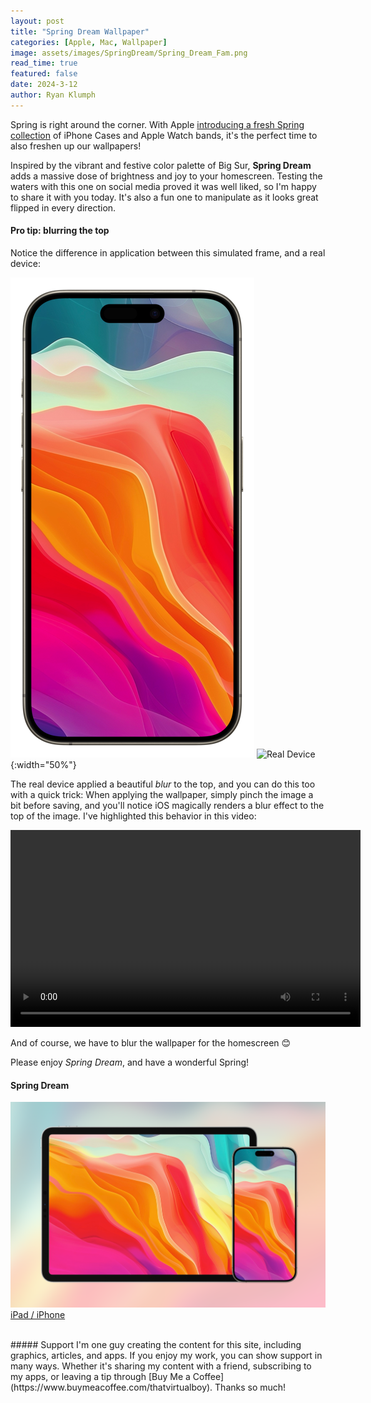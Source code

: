 ```yaml
---
layout: post
title: "Spring Dream Wallpaper"
categories: [Apple, Mac, Wallpaper]
image: assets/images/SpringDream/Spring_Dream_Fam.png
read_time: true
featured: false
date: 2024-3-12
author: Ryan Klumph
---
```


Spring is right around the corner. With Apple [introducing a fresh Spring collection](https://9to5mac.com/2024/03/04/here-are-the-new-iphone-case-and-apple-watch-band-colors-for-spring/) of iPhone Cases and Apple Watch bands, it's the perfect time to also freshen up our wallpapers!

Inspired by the vibrant and festive color palette of Big Sur, **Spring Dream** adds a massive dose of brightness and joy to your homescreen. Testing the waters with this one on social media proved it was well liked, so I'm happy to share it with you today. It's also a fun one to manipulate as it looks great flipped in every direction. 

#### Pro tip: blurring the top
Notice the difference in application between this simulated frame, and a real device:

![Simulator](/assets/images/SpringDream/sim.png) 
![Real Device](/assets/images/SpringDream/real.png){:width="50%"}  

The real device applied a beautiful *blur* to the top, and you can do this too with a quick trick: When applying the wallpaper, simply pinch the image a bit before saving, and you'll notice iOS magically renders a blur effect to the top of the image. I've highlighted this behavior in this video:

<video width="560" height="315" controls>
  <source src="/assets/images/SpringDream/spring_wallpaper.mp4" type="video/mp4">
  Your browser does not support the video tag.
</video>

And of course, we have to blur the wallpaper for the homescreen 😊

Please enjoy *Spring Dream*, and have a wonderful Spring!

#### Spring Dream
![Spring Dream](/assets/images/SpringDream/Spring_Dream_Fam.png)  
[iPad / iPhone](/assets/images/SpringDream/Spring_Dream.png)

<br>
##### Support
I'm one guy creating the content for this site, including graphics, articles, and apps. If you enjoy my work, you can show support in many ways. Whether it's sharing my content with a friend, subscribing to my apps, or leaving a tip through [Buy Me a Coffee](https://www.buymeacoffee.com/thatvirtualboy). Thanks so much!